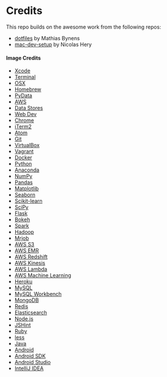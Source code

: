 
Credits
============

This repo builds on the awesome work from the following repos:

* [dotfiles](https://github.com/mathiasbynens/dotfiles) by Mathias Bynens
* [mac-dev-setup](https://github.com/nicolashery/mac-dev-setup) by Nicolas Hery

#### Image Credits

* [Xcode](http://www.playfripp.com/wp-content/uploads/2012/12/xcode_command_line.jpg)
* [Terminal](http://cloudstudio.ethz.ch/comcom/img/terminal_icon.png)
* [OSX](http://icons.iconarchive.com/icons/osullivanluke/orb-os-x/512/OSX-icon.png)
* [Homebrew](http://blogs.alfresco.com/wp/developer/files/2012/12/homebrew.png)
* [PyData](http://pydata.org/static/base/includes/images/pydatalogo-generic.png)
* [AWS](http://aws.amazon.com)
* [Data Stores](http://inwallspeakers1.com/wp-content/uploads/2014/10/database-symbol-png.png)
* [Web Dev](http://html5beginners.com/wp-content/uploads/2014/09/js.png)
* [Chrome](https://upload.wikimedia.org/wikipedia/commons/thumb/e/e2/Google_Chrome_icon_(2011).svg/1024px-Google_Chrome_icon_(2011).svg.png)
* [iTerm2](https://upload.wikimedia.org/wikipedia/en/d/d7/ITerm2-icon.png)
* [Atom](https://raw.githubusercontent.com/zeke/atom-icon/master/old-icon/2.png)
* [Git](https://git-scm.com/images/logos/logomark-orange@2x.png)
* [VirtualBox](http://www.discoposse.com/wp-content/uploads/2013/07/virtualbox-logo.png)
* [Vagrant](https://hashicorp.com/images/blog/a-new-look-for-vagrant/logo_wide-fbb6c6e8.png)
* [Docker](https://msopentech.com/wp-content/uploads/dockericon.png)
* [Python](https://www.python.org/)
* [Anaconda](https://store.continuum.io/static/img/anaconda_logo_web.png)
* [NumPy](http://www.numpy.org/)
* [Pandas](http://pandas.pydata.org/)
* [Matplotlib](http://matplotlib.org/)
* [Seaborn](http://i.stack.imgur.com/pDYIh.png)
* [Scikit-learn](http://scikit-learn.org/)
* [SciPy](http://www.scipy.org/)
* [Flask](http://flask.pocoo.org/static/logo/flask.png)
* [Bokeh](http://bokeh.pydata.org/en/latest/_static/bokeh-transparent.png)
* [Spark](http://spark.apache.org/)
* [Hadoop](https://hadoop.apache.org/)
* [Mrjob](https://github.com/Yelp/mrjob)
* [AWS S3](http://aws.amazon.com)
* [AWS EMR](http://aws.amazon.com)
* [AWS Redshift](http://aws.amazon.com)
* [AWS Kinesis](http://aws.amazon.com)
* [AWS Lambda](http://aws.amazon.com)
* [AWS Machine Learning](http://aws.amazon.com)
* [Heroku](https://www.heroku.com/)
* [MySQL](https://upload.wikimedia.org/wikipedia/en/thumb/6/62/MySQL.svg/1280px-MySQL.svg.png)
* [MySQL Workbench](http://www.orcsweb.com/wp-content/uploads/2013/05/mysqlWorkbench.png)
* [MongoDB](http://s3.amazonaws.com/info-mongodb-com/_com_assets/media/mongodb-logo-rgb.jpeg)
* [Redis](https://upload.wikimedia.org/wikipedia/en/thumb/6/6b/Redis_Logo.svg/467px-Redis_Logo.svg.png)
* [Elasticsearch](https://www.joyent.com/content/02-public-cloud/02-benchmarks/01-elasticsearch/header.png?v=1433286522)
* [Node.js](https://nodejs.org/images/logos/nodejs.png)
* [JSHint](http://dab1nmslvvntp.cloudfront.net/wp-content/uploads/2015/03/1425566554jshint-logo.png)
* [Ruby](http://www.unixstickers.com/image/cache/data/stickers/ruby/ruby.sh-600x600.png)
* [less](http://www.endertech.com/wp-content/uploads/2014/10/LESSLogo.jpeg)
* [Java](http://cdn.rawgit.com/chocolatey/chocolatey-coreteampackages/50fd97744110dcbce1acde889c0870599c9d5584/icons/java.svg)
* [Android](http://www.android.com/media/android_vector.jpg)
* [Android SDK](http://geckobrosradio.com/wp-content/uploads/2014/06/android-logo-png.png)
* [Android Studio](http://www.eightbitdreams.com/wp-content/uploads/2015/05/android-studio-logo.png)
* [IntelliJ IDEA](http://www.jetbrains.com/img/logos/intellijIdea.png)